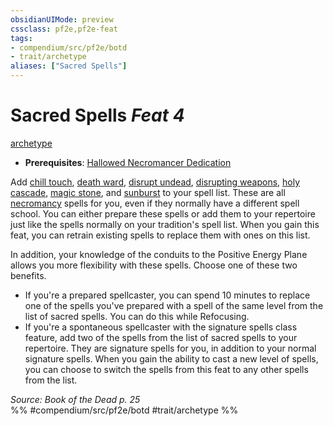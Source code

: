```yaml
---
obsidianUIMode: preview
cssclass: pf2e,pf2e-feat
tags:
- compendium/src/pf2e/botd
- trait/archetype
aliases: ["Sacred Spells"]
---
```

# Sacred Spells  *Feat 4*  
[archetype](archetype.md "Archetype Feat Trait")  

- **Prerequisites**: [Hallowed Necromancer Dedication](hallowed-necromancer-dedication-botd.md)

Add [chill touch](chill-touch.md), [death ward](death-ward.md), [disrupt undead](disrupt-undead.md), [disrupting weapons](disrupting-weapons.md), [holy cascade](holy-cascade.md), [magic stone](magic-stone-apg.md), and [sunburst](sunburst.md) to your spell list. These are all [necromancy](necromancy.md "Necromancy School Trait") spells for you, even if they normally have a different spell school. You can either prepare these spells or add them to your repertoire just like the spells normally on your tradition's spell list. When you gain this feat, you can retrain existing spells to replace them with ones on this list.

In addition, your knowledge of the conduits to the Positive Energy Plane allows you more flexibility with these spells. Choose one of these two benefits.

- If you're a prepared spellcaster, you can spend 10 minutes to replace one of the spells you've prepared with a spell of the same level from the list of sacred spells. You can do this while Refocusing.
- If you're a spontaneous spellcaster with the signature spells class feature, add two of the spells from the list of sacred spells to your repertoire. They are signature spells for you, in addition to your normal signature spells. When you gain the ability to cast a new level of spells, you can choose to switch the spells from this feat to any other spells from the list.

*Source: Book of the Dead p. 25*  
%% #compendium/src/pf2e/botd #trait/archetype %%